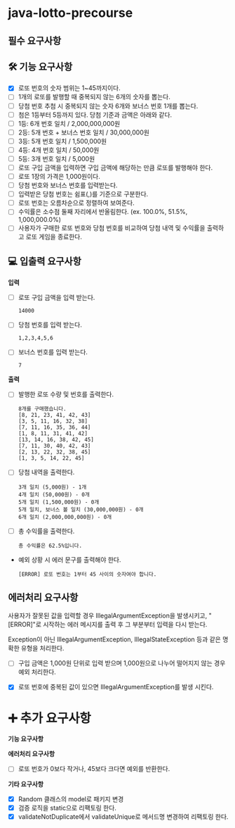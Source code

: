 # java-lotto-precourse

## 필수 요구사항

## 🛠️ 기능 요구사항
- [x]  로또 번호의 숫자 범위는 1~45까지이다.
- [ ]  1개의 로또를 발행할 때 중복되지 않는 6개의 숫자를 뽑는다.
- [ ]  당첨 번호 추첨 시 중복되지 않는 숫자 6개와 보너스 번호 1개를 뽑는다.
- [ ]  첨은 1등부터 5등까지 있다. 당첨 기준과 금액은 아래와 같다.
- [ ]  1등: 6개 번호 일치 / 2,000,000,000원
- [ ]  2등: 5개 번호 + 보너스 번호 일치 / 30,000,000원
- [ ]  3등: 5개 번호 일치 / 1,500,000원
- [ ]  4등: 4개 번호 일치 / 50,000원
- [ ]  5등: 3개 번호 일치 / 5,000원
- [ ]  로또 구입 금액을 입력하면 구입 금액에 해당하는 만큼 로또를 발행해야 한다.
- [ ]  로또 1장의 가격은 1,000원이다.
- [ ]  당첨 번호와 보너스 번호를 입력받는다.
- [ ]  입력받은 당첨 번호는 쉼표(,)를 기준으로 구분한다.
- [ ]  로또 번호는 오름차순으로 정렬하여 보여준다.
- [ ]  수익률은 소수점 둘째 자리에서 반올림한다. (ex. 100.0%, 51.5%, 1,000,000.0%)
- [ ]  사용자가 구매한 로또 번호와 당첨 번호를 비교하여 당첨 내역 및 수익률을 출력하고 로또 게임을 종료한다.

## 💻 입출력 요구사항


**입력**

- [ ] 로또 구입 금액을 입력 받는다.
  ```
  14000
  ```

- [ ] 당첨 번호를 입력 받는다.
  ```
  1,2,3,4,5,6
  ```

- [ ] 보너스 번호를 입력 받는다.
  ```
  7
  ```

**출력**

- [ ] 발행한 로또 수량 및 번호를 출력한다.
  ```
  8개를 구매했습니다.
  [8, 21, 23, 41, 42, 43]
  [3, 5, 11, 16, 32, 38]
  [7, 11, 16, 35, 36, 44]
  [1, 8, 11, 31, 41, 42]
  [13, 14, 16, 38, 42, 45]
  [7, 11, 30, 40, 42, 43]
  [2, 13, 22, 32, 38, 45]
  [1, 3, 5, 14, 22, 45]
  ```

- [ ] 당첨 내역을 출력한다.

  ```
  3개 일치 (5,000원) - 1개
  4개 일치 (50,000원) - 0개
  5개 일치 (1,500,000원) - 0개
  5개 일치, 보너스 볼 일치 (30,000,000원) - 0개
  6개 일치 (2,000,000,000원) - 0개
  ```

- [ ] 총 수익률을 출력한다.
  ```
  총 수익률은 62.5%입니다.
   ```

- 예외 상황 시 에러 문구를 출력해야 한다.
  ```
  [ERROR] 로또 번호는 1부터 45 사이의 숫자여야 합니다.
  ```

## 에러처리 요구사항
사용자가 잘못된 값을 입력할 경우 IllegalArgumentException을 발생시키고, "[ERROR]"로 시작하는 에러 메시지를 출력 후 그 부분부터 입력을 다시 받는다.

Exception이 아닌 IllegalArgumentException, IllegalStateException 등과 같은 명확한 유형을 처리한다.
- [ ]  구입 금액은 1,000원 단위로 입력 받으며 1,000원으로 나누어 떨어지지 않는 경우 예외 처리한다.
- [x]  로또 번호에 중복된 값이 있으면 IllegalArgumentException를 발생 시킨다.




# ➕ 추가 요구사항
**기능 요구사항**

**에러처리 요구사항**
- [ ] 로또 번호가 0보다 작거나, 45보다 크다면 예외를 반환한다.

**기타 요구사항**
- [x] Random 클래스의 model로 패키지 변경
- [x] 검증 로직을 static으로 리팩토링 한다.
- [x] validateNotDuplicate에서 validateUnique로 메서드명 변경하여 리팩토링 한다.